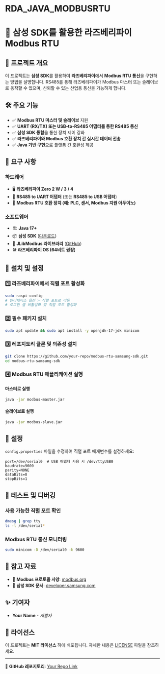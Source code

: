 # RDA_JAVA_MODBUSRTU
# 📡 삼성 SDK를 활용한 라즈베리파이 Modbus RTU

## 🚀 프로젝트 개요
이 프로젝트는 **삼성 SDK**를 활용하여 **라즈베리파이**에서 **Modbus RTU 통신**을 구현하는 방법을 설명합니다. RS485를 통해 라즈베리파이가 Modbus 마스터 또는 슬레이브로 동작할 수 있으며, 신뢰할 수 있는 산업용 통신을 가능하게 합니다.

## 🛠️ 주요 기능
- ✅ **Modbus RTU 마스터 및 슬레이브** 지원
- ✅ **UART (RX/TX) 또는 USB-to-RS485 어댑터를 통한 RS485 통신**
- ✅ **삼성 SDK 통합**을 통한 장치 제어 강화
- ✅ **라즈베리파이와 Modbus 호환 장치 간 실시간 데이터 전송**
- ✅ **Java 기반 구현**으로 플랫폼 간 호환성 제공

## 📌 요구 사항
### **하드웨어**
- 🖥️ **라즈베리파이 Zero 2 W / 3 / 4**
- 🔌 **RS485 to UART 어댑터** (또는 **RS485 to USB 어댑터**)
- 📡 **Modbus RTU 호환 장치 (예: PLC, 센서, Modbus 지원 아두이노)**

### **소프트웨어**
- 🏗️ **Java 17+**
- 📦 **삼성 SDK** ([다운로드](https://developer.samsung.com/))
- 🔄 **JLibModbus 라이브러리** ([GitHub](https://github.com/ksprojects/jlibmodbus))
- 🛠️ **라즈베리파이 OS (64비트 권장)**

## 🔧 설치 및 설정
### 1️⃣ **라즈베리파이에서 직렬 포트 활성화**
```sh
sudo raspi-config
# 인터페이스 옵션 > 직렬 포트로 이동
# 로그인 셸 비활성화 및 직렬 포트 활성화
```

### 2️⃣ **필수 패키지 설치**
```sh
sudo apt update && sudo apt install -y openjdk-17-jdk minicom
```

### 3️⃣ **레포지토리 클론 및 의존성 설치**
```sh
git clone https://github.com/your-repo/modbus-rtu-samsung-sdk.git
cd modbus-rtu-samsung-sdk
```

### 4️⃣ **Modbus RTU 애플리케이션 실행**
#### **마스터로 실행**
```sh
java -jar modbus-master.jar
```
#### **슬레이브로 실행**
```sh
java -jar modbus-slave.jar
```

## 📜 설정
`config.properties` 파일을 수정하여 직렬 포트 매개변수를 설정하세요:
```properties
port=/dev/serial0  # USB 어댑터 사용 시 /dev/ttyUSB0
baudrate=9600
parity=NONE
dataBits=8
stopBits=1
```

## 📡 테스트 및 디버깅
### **사용 가능한 직렬 포트 확인**
```sh
dmesg | grep tty
ls -l /dev/serial*
```

### **Modbus RTU 통신 모니터링**
```sh
sudo minicom -D /dev/serial0 -b 9600
```

## 📖 참고 자료
- 📘 **Modbus 프로토콜 사양**: [modbus.org](https://modbus.org)
- 📘 **삼성 SDK 문서**: [developer.samsung.com](https://developer.samsung.com/)

## ✨ 기여자
- **Your Name** - *개발자*

## 📜 라이선스
이 프로젝트는 **MIT 라이선스** 하에 배포됩니다. 자세한 내용은 [LICENSE](LICENSE) 파일을 참조하세요.

---
🔗 **GitHub 레포지토리**: [Your Repo Link](https://github.com/your-repo)

